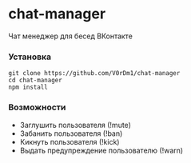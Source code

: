 # chat-manager
Чат менеджер для бесед ВКонтакте

### Установка
```
git clone https://github.com/V0rDm1/chat-manager
cd chat-manager
npm install
```

### Возможности
* Заглушить пользователя (!mute)
* Забанить пользователя (!ban)
* Кикнуть пользователя (!kick)
* Выдать предупреждение пользователю (!warn)
